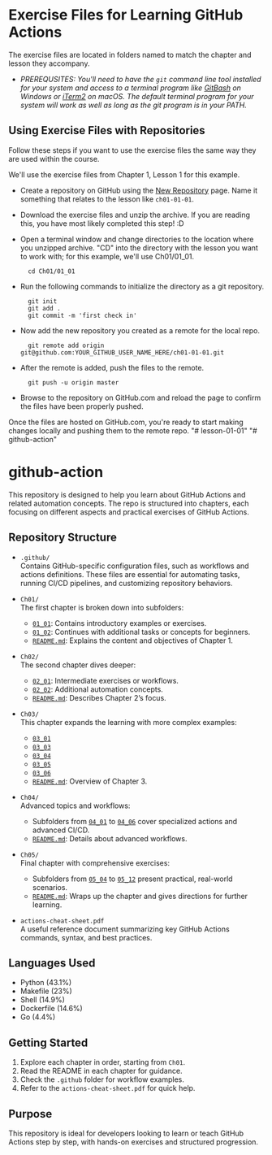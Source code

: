 # Exercise Files for Learning GitHub Actions

The exercise files are located in folders named to match the chapter and lesson they accompany.

- *PREREQUSITES: You'll need to have the `git` command line tool installed for your system and access to a terminal program like [GitBash](https://gitforwindows.org/) on Windows or [iTerm2](https://www.iterm2.com/) on macOS.  The default terminal program for your system will work as well as long as the git program is in your PATH.*

## Using Exercise Files with Repositories

Follow these steps if you want to use the exercise files the same way they are used within the course.

We'll use the exercise files from Chapter 1, Lesson 1 for this example.

- Create a repository on GitHub using the [New Repository](https://github.com/new) page.  Name it something that relates to the lesson like `ch01-01-01`.

- Download the exercise files and unzip the archive.  If you are reading this, you have most likely completed this step! :D

- Open a terminal window and change directories to the location where you unzipped archive.  "CD" into the directory with the lesson you want to work with; for this example, we'll use Ch01/01_01.

        cd Ch01/01_01

- Run the following commands to initialize the directory as a git repository.

        git init
        git add .
        git commit -m 'first check in'

- Now add the new repository you created as a remote for the local repo.

        git remote add origin git@github.com:YOUR_GITHUB_USER_NAME_HERE/ch01-01-01.git

- After the remote is added, push the files to the remote.

        git push -u origin master

 - Browse to the repository on GitHub.com and reload the page to confirm the files have been properly pushed.

Once the files are hosted on GitHub.com, you're ready to start making changes locally and pushing them to the remote repo.
"# lesson-01-01" 
"# github-action" 









# github-action

This repository is designed to help you learn about GitHub Actions and related automation concepts. The repo is structured into chapters, each focusing on different aspects and practical exercises of GitHub Actions.

## Repository Structure

- `.github/`  
  Contains GitHub-specific configuration files, such as workflows and actions definitions. These files are essential for automating tasks, running CI/CD pipelines, and customizing repository behaviors.

- `Ch01/`  
  The first chapter is broken down into subfolders:
  - [`01_01`](https://github.com/TharushaZebra/github-action/tree/main/Ch01/01_01): Contains introductory examples or exercises.
  - [`01_02`](https://github.com/TharushaZebra/github-action/tree/main/Ch01/01_02): Continues with additional tasks or concepts for beginners.
  - [`README.md`](https://github.com/TharushaZebra/github-action/blob/main/Ch01/README.md): Explains the content and objectives of Chapter 1.

- `Ch02/`  
  The second chapter dives deeper:
  - [`02_01`](https://github.com/TharushaZebra/github-action/tree/main/Ch02/02_01): Intermediate exercises or workflows.
  - [`02_02`](https://github.com/TharushaZebra/github-action/tree/main/Ch02/02_02): Additional automation concepts.
  - [`README.md`](https://github.com/TharushaZebra/github-action/blob/main/Ch02/README.md): Describes Chapter 2’s focus.

- `Ch03/`  
  This chapter expands the learning with more complex examples:
  - [`03_01`](https://github.com/TharushaZebra/github-action/tree/main/Ch03/03_01)  
  - [`03_03`](https://github.com/TharushaZebra/github-action/tree/main/Ch03/03_03)
  - [`03_04`](https://github.com/TharushaZebra/github-action/tree/main/Ch03/03_04)
  - [`03_05`](https://github.com/TharushaZebra/github-action/tree/main/Ch03/03_05)
  - [`03_06`](https://github.com/TharushaZebra/github-action/tree/main/Ch03/03_06)
  - [`README.md`](https://github.com/TharushaZebra/github-action/blob/main/Ch03/README.md): Overview of Chapter 3.

- `Ch04/`  
  Advanced topics and workflows:
  - Subfolders from [`04_01`](https://github.com/TharushaZebra/github-action/tree/main/Ch04/04_01) to [`04_06`](https://github.com/TharushaZebra/github-action/tree/main/Ch04/04_06) cover specialized actions and advanced CI/CD.
  - [`README.md`](https://github.com/TharushaZebra/github-action/blob/main/Ch04/README.md): Details about advanced workflows.

- `Ch05/`  
  Final chapter with comprehensive exercises:
  - Subfolders from [`05_04`](https://github.com/TharushaZebra/github-action/tree/main/Ch05/05_04) to [`05_12`](https://github.com/TharushaZebra/github-action/tree/main/Ch05/05_12) present practical, real-world scenarios.
  - [`README.md`](https://github.com/TharushaZebra/github-action/blob/main/Ch05/README.md): Wraps up the chapter and gives directions for further learning.

- `actions-cheat-sheet.pdf`  
  A useful reference document summarizing key GitHub Actions commands, syntax, and best practices.

## Languages Used

- Python (43.1%)
- Makefile (23%)
- Shell (14.9%)
- Dockerfile (14.6%)
- Go (4.4%)

## Getting Started

1. Explore each chapter in order, starting from `Ch01`.
2. Read the README in each chapter for guidance.
3. Check the `.github` folder for workflow examples.
4. Refer to the `actions-cheat-sheet.pdf` for quick help.

## Purpose

This repository is ideal for developers looking to learn or teach GitHub Actions step by step, with hands-on exercises and structured progression.

